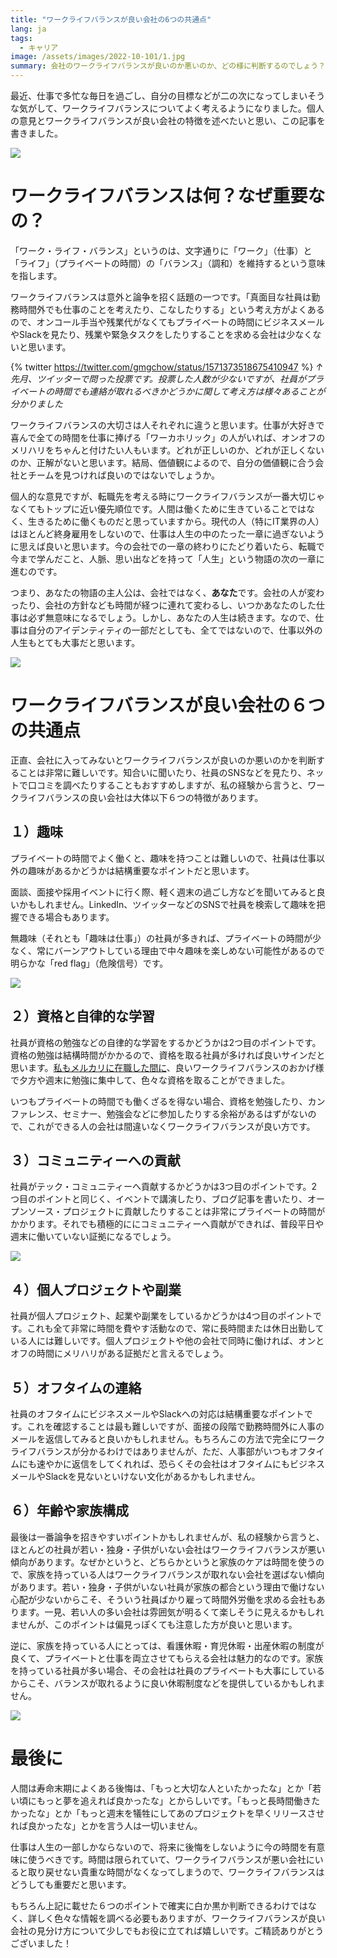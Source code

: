 ```yaml
---
title: "ワークライフバランスが良い会社の6つの共通点"
lang: ja
tags:
  - キャリア
image: /assets/images/2022-10-101/1.jpg
summary: 会社のワークライフバランスが良いのか悪いのか、どの様に判断するのでしょう？
---
```


最近、仕事で多忙な毎日を過ごし、自分の目標などが二の次になってしまいそうな気がして、ワークライフバランスについてよく考えるようになりました。個人の意見とワークライフバランスが良い会社の特徴を述べたいと思い、この記事を書きました。

![](/assets/images/2022-10-02/1.jpg)

# ワークライフバランスは何？なぜ重要なの？

「ワーク・ライフ・バランス」というのは、文字通りに「ワーク」（仕事）と「ライフ」（プライベートの時間）の「バランス」（調和）を維持するという意味を指します。

ワークライフバランスは意外と論争を招く話題の一つです。「真面目な社員は勤務時間外でも仕事のことを考えたり、こなしたりする」という考え方がよくあるので、オンコール手当や残業代がなくてもプライベートの時間にビジネスメールやSlackを見たり、残業や緊急タスクをしたりすることを求める会社は少なくないと思います。

{% twitter https://twitter.com/gmgchow/status/1571373518675410947 %}
*↑ 先月、ツイッターで問った投票です。投票した人数が少ないですが、社員がプライベートの時間でも連絡が取れるべきかどうかに関して考え方は様々あることが分かりました*

ワークライフバランスの大切さは人それぞれに違うと思います。仕事が大好きで喜んで全ての時間を仕事に捧げる「ワーカホリック」の人がいれば、オンオフのメリハリをちゃんと付けたい人もいます。どれが正しいのか、どれが正しくないのか、正解がないと思います。結局、価値観によるので、自分の価値観に合う会社とチームを見つければ良いのではないでしょうか。

個人的な意見ですが、転職先を考える時にワークライフバランスが一番大切じゃなくてもトップに近い優先順位です。人間は働くために生きていることではなく、生きるために働くものだと思っていますから。現代の人（特にIT業界の人）はほとんど終身雇用をしないので、仕事は人生の中のたった一章に過ぎないように思えば良いと思います。今の会社での一章の終わりにたどり着いたら、転職で今まで学んだこと、人脈、思い出などを持って「人生」という物語の次の一章に進むのです。

つまり、あなたの物語の主人公は、会社ではなく、**あなた**です。会社の人が変わったり、会社の方針なども時間が経つに連れて変わるし、いつかあなたのした仕事は必ず無意味になるでしょう。しかし、あなたの人生は続きます。なので、仕事は自分のアイデンティティの一部だとしても、全てではないので、仕事以外の人生もとても大事だと思います。

![](/assets/images/2022-10-02/2.jpg)

# ワークライフバランスが良い会社の６つの共通点

正直、会社に入ってみないとワークライフバランスが良いのか悪いのかを判断することは非常に難しいです。知合いに聞いたり、社員のSNSなどを見たり、ネットで口コミを調べたりすることもおすすめしますが、私の経験から言うと、ワークライフバランスの良い会社は大体以下６つの特徴があります。

## １）趣味

プライベートの時間でよく働くと、趣味を持つことは難しいので、社員は仕事以外の趣味があるかどうかは結構重要なポイントだと思います。

面談、面接や採用イベントに行く際、軽く週末の過ごし方などを聞いてみると良いかもしれません。LinkedIn、ツイッターなどのSNSで社員を検索して趣味を把握できる場合もあります。

無趣味（それとも「趣味は仕事」）の社員が多きれば、プライベートの時間が少なく、常にバーンアウトしている理由で中々趣味を楽しめない可能性があるので明らかな「red flag」（危険信号）です。

![](/assets/images/2022-10-02/3.jpg)

## ２）資格と自律的な学習

社員が資格の勉強などの自律的な学習をするかどうかは2つ目のポイントです。資格の勉強は結構時間がかかるので、資格を取る社員が多ければ良いサインだと思います。[私もメルカリに在職した間に](https://gmgchow.github.io/ja/blog/2022/07/14/mercari-retrospective.html)、良いワークライフバランスのおかげ様で夕方や週末に勉強に集中して、色々な資格を取ることができました。

いつもプライベートの時間でも働くざるを得ない場合、資格を勉強したり、カンファレンス、セミナー、勉強会などに参加したりする余裕があるはずがないので、これができる人の会社は間違いなくワークライフバランスが良い方です。

## ３）コミュニティーへの貢献

社員がテック・コミュニティーへ貢献するかどうかは3つ目のポイントです。2つ目のポイントと同じく、イベントで講演したり、ブログ記事を書いたり、オープンソース・プロジェクトに貢献したりすることは非常にプライベートの時間がかかります。それでも積極的ににコミュニティーへ貢献ができれば、普段平日や週末に働いていない証拠になるでしょう。

![](/assets/images/2022-10-02/4.jpg)

## ４）個人プロジェクトや副業

社員が個人プロジェクト、起業や副業をしているかどうかは4つ目のポイントです。これも全て非常に時間を費やす活動なので、常に長時間または休日出勤している人には難しいです。個人プロジェクトや他の会社で同時に働ければ、オンとオフの時間にメリハリがある証拠だと言えるでしょう。

## ５）オフタイムの連絡

社員のオフタイムにビジネスメールやSlackへの対応は結構重要なポイントです。これを確認することは最も難しいですが、面接の段階で勤務時間外に人事のメールを返信してみると良いかもしれません。もちろんこの方法で完全にワークライフバランスが分かるわけではありませんが、ただ、人事部がいつもオフタイムにも速やかに返信をしてくれれば、恐らくその会社はオフタイムにもビジネスメールやSlackを見ないといけない文化があるかもしれません。

## ６）年齢や家族構成

最後は一番論争を招きやすいポイントかもしれませんが、私の経験から言うと、ほとんどの社員が若い・独身・子供がいない会社はワークライフバランスが悪い傾向があります。なぜかというと、どちらかというと家族のケアは時間を使うので、家族を持っている人はワークライフバランスが取れない会社を選ばない傾向があります。若い・独身・子供がいない社員が家族の都合という理由で働けない心配が少ないからこそ、そういう社員ばかり雇って時間外労働を求める会社もあります。一見、若い人の多い会社は雰囲気が明るくて楽しそうに見えるかもしれませんが、このポイントは偏見っぽくても注意した方が良いと思います。

逆に、家族を持っている人にとっては、看護休暇・育児休暇・出産休暇の制度が良くて、プライベートと仕事を両立させてもらえる会社は魅力的なのです。家族を持っている社員が多い場合、その会社は社員のプライベートも大事にしているからこそ、バランスが取れるように良い休暇制度などを提供しているかもしれません。

![](/assets/images/2022-10-02/5.jpg)

# 最後に

人間は寿命末期によくある後悔は、「もっと大切な人といたかったな」とか「若い頃にもっと夢を追えれば良かったな」とからしいです。「もっと長時間働きたかったな」とか「もっと週末を犠牲にしてあのプロジェクトを早くリリースさせれば良かったな」とかを言う人は一切いません。

仕事は人生の一部しかならないので、将来に後悔をしないように今の時間を有意味に使うべきです。時間は限られていて、ワークライフバランスが悪い会社にいると取り戻せない貴重な時間がなくなってしまうので、ワークライフバランスはどうしても重要だと思います。

もちろん上記に載せた６つのポイントで確実に白か黒か判断できるわけではなく、詳しく色々な情報を調べる必要もありますが、ワークライフバランスが良い会社の見分け方について少しでもお役に立てれば嬉しいです。ご精読ありがとうございました！
